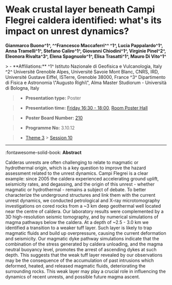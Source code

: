 # Weak crustal layer beneath Campi Flegrei caldera identified: what\'s its impact on unrest dynamics?

**Gianmarco Buono^1^, ^^Francesco Maccaferri^^ ^1^, Lucia Pappalardo^1^, Anna Tramelli^1^, Stefano Caliro^1^, Giovanni Chiodini^1^, Virginie Pinel^2^, Eleonora Rivalta^3^, Elena Spagnuolo^1^, Elisa Trasatti^1^, Mauro Di Vito^1^**

<!-- more -->> - **Affiliations:** ^1^ Istituto Nazionale di Geofisica e Vulcanologia, Italy ^2^ Université Grenoble Alpes, Université Savoie Mont Blanc, CNRS, IRD, Université Gustave Eiffel, ISTerre, Grenoble 38000, France ^3^ Dipartimento di Fisica e Astronomia \"Augusto Righi\", Alma Master Studiorum - Università di Bologna, Italy

> - **Presentation type:** Poster

> - **Presentation time:** [Friday 16:30 - 18:00](../sessions_comparison.md#__tabbed_4_6), [Room Poster Hall](../maps_venue.md#__tabbed_1_1)

> - **Poster Board Number:** [210](../map_poster_boards.md#friday)

> - **Programme No:** 3.10.12

> - [Theme 3](../theme3.md) > [Session 10](../sessions/session-3-10.md)

--- 

:fontawesome-solid-book: **Abstract**

Calderas unrests are often challenging to relate to magmatic or hydrothermal origin, which is a key question to improve the hazard assessment related to the unrest dynamics. Campi Flegrei is a clear example: since 2005 the caldera experienced accelerating ground uplift, seismicity rates, and degassing, and the origin of this unrest - whether magmatic or hydrothermal - remains a subject of debate.
To better characterize the underground structures and link them with the current unrest dynamics, we conducted petrological and X-ray microtomography investigations on cored rocks from a ~3 km deep geothermal well located near the centre of caldera. Our laboratory results were complemented by a 3D high-resolution seismic tomography, and by numerical simulations of magma pathways below the caldera.
At a depth of ~2.5 - 3.0 km we identified a transition to a weaker tuff layer. Such layer is likely to trap magmatic fluids and build up overpressure, causing the current deformation and seismicity.
Our magmatic dyke pathway simulations indicate that the combination of the stress generated by caldera unloading, and the magma neutral buoyancy level, promotes the arrest of ascending dykes at such depth. This suggests that the weak tuff layer revealed by our observations may be the consequence of the accumulation of past intrusions which deformed, heated, and released magmatic fluids, deteriorating the surrounding rocks.
This weak layer may play a crucial role in influencing the dynamics of recent unrests, and possible future magma ascent.


